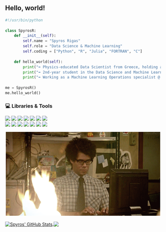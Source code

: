 ## Hello, world!

```python
#!/usr/bin/python

class SpyrosR:
    def __init__(self):
        self.name = "Spyros Rigas"
        self.role = "Data Science & Machine Learning"
        self.coding = ["Python", "R", "Julia", "FORTRAN", "C"]

    def hello_world(self):
        print("➡ Physics-educated Data Scientist from Greece, holding a BSc and a MSc degree in Physics, NKUA.")
        print("➡ 2nd-year student in the Data Science and Machine Learning MSc Programme of NTUA.")
        print("➡ Working as a Machine Learning Operations specialist @ SeaQuest Marine Technologies.")

me = SpyrosR()
me.hello_world()
```

<!--![visitors](https://visitor-badge.laobi.icu/badge?page_id=srigas&right_color=%23486393)-->

<!--My name is Spyros Rigas and I'm from Greece, currently living in Athens. I am a Physics-educated Data Scientist, holding a BSc and a MSc degree in Physics from the National and Kapodistrian University of Athens (NKUA). I currently work as a Data Engineering & Machine Learning Operations specialist @ SeaQuest Marine Technologies. In addition, I am a 2nd-year student in the Data Science and Machine Learning MSc Programme of the National Technical University of Athens (NTUA), writing my thesis titled "Construction of a complete marine data science pipeline: from data collection to model deployment". For more information, you can visit my web-page [here](https://srigas.net "Personal web-page"), or link with me on [Linkedin](https://www.linkedin.com/in/spyros-rigas "Linkedin Profile").-->

### 💻 Libraries \& Tools

![](https://img.shields.io/badge/Python-PyTorch-informational?logo=python&logoColor=white&style=flat&color=486393)
![](https://img.shields.io/badge/Python-TensorFlow-informational?logo=python&logoColor=white&style=flat&color=486393)
![](https://img.shields.io/badge/Python-JAX-informational?logo=python&logoColor=white&style=flat&color=486393)
![](https://img.shields.io/badge/Python-Flax-informational?logo=python&logoColor=white&style=flat&color=486393)
![](https://img.shields.io/badge/Python-OpenCV-informational?logo=python&logoColor=white&style=flat&color=486393)
![](https://img.shields.io/badge/Python-FastAPI-informational?logo=python&logoColor=white&style=flat&color=486393)
![](https://img.shields.io/badge/Python-sklearn-informational?logo=python&logoColor=white&style=flat&color=486393)
<br>
![](https://img.shields.io/badge/Apache-Spark-informational?logo=apache-spark&logoColor=white&style=flat&color=486393)
![](https://img.shields.io/badge/Azure-Databricks-informational?logo=databricks&logoColor=white&style=flat&color=486393)
![](https://img.shields.io/badge/Tools-PowerBI-informational?logo=power-bi&logoColor=white&style=flat&color=486393)
![](https://img.shields.io/badge/Tools-Grafana-informational?logo=grafana&logoColor=white&style=flat&color=486393)
![](https://img.shields.io/badge/Tools-InfluxDB-informational?logo=influxdb&logoColor=white&style=flat&color=486393)
![](https://img.shields.io/badge/Tools-Docker-informational?logo=docker&logoColor=white&style=flat&color=486393)
![](https://img.shields.io/badge/Tools-PostgreSQL-informational?logo=postgresql&logoColor=white&style=flat&color=486393)

<!--![](https://img.shields.io/badge/OS-Linux-informational?logo=linux&logoColor=white&style=flat&color=486393)-->
<!--![](https://img.shields.io/badge/shell-Bash-informational?logo=gnu-bash&logoColor=white&style=flat&color=486393)-->
<!-- 
![](https://img.shields.io/badge/Azure-Functions-informational?logo=azure-functions&logoColor=white&style=flat&color=486393)-->


<!--### 📊 Recent Projects

* [Physics Informed Neural Networks using JAX/Flax](https://github.com/srigas/PINNs)
* [Exploratory Data Analysis on Covid-19 data using PySpark](https://github.com/srigas/Covid-19_PySpark_EDA)
* [A comparative analysis between Convolutional Neural Networks and Support Vector Machines for image classification](https://github.com/srigas/Image_Classification_with_CNNs_and_SVMs)
* [Spatiotemporal analysis of Covid-19 vaccination data using R](https://github.com/srigas/Covid-19_Vaccinations)
* [Time-series analysis of stock data from the New York Stock Exchange using Python](https://github.com/srigas/New_York_Stock_Analysis)
<!--* Natural speech recognition with Hidden Markov Models and LSTM Neural Networks using Python -->

<p align="center">
  <img src="mossgif.gif">
</p>

<!--### 📈 GitHub Stats-->

<a href="https://github.com/srigas/srigas">
  <img align="center" src="https://github-readme-stats.vercel.app/api?username=srigas&show_icons=true&line_height=27&count_private=true&title_color=ffffff&text_color=ffffff&icon_color=818fa3&bg_color=515050" alt="Spyros' GitHub Stats" />
</a>
<a href="https://github.com/srigas/srigas">
  <img align="center" src="https://github-readme-stats.vercel.app/api/top-langs/?username=srigas&title_color=ffffff&text_color=ffffff&icon_color=5d9ca6&bg_color=515050&langs_count=3&hide=FORTRAN,CSS,SCSS,HTML,jupyter%20notebook&custom_title=Most%20Frequent%20Languages" /> <!-- &layout=compact for compact layout-->
</a>
